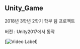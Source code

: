 ## Unity_Game

2018년 3학년 2학기 학부 팀 프로젝트

버전 : Unity2017에서 동작


[![Video Label](https://img.youtube.com/vi/1pWP91UcF8o/0.jpg)]
